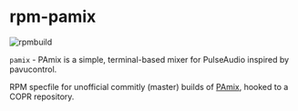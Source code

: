 # rpm-pamix

![rpmbuild](https://copr.fedorainfracloud.org/coprs/rivenirvana/pamix/package/pamix/status_image/last_build.png)

`pamix` - PAmix is a simple, terminal-based mixer for PulseAudio inspired by pavucontrol.

RPM specfile for unofficial commitly (master) builds of [PAmix](https://github.com/patroclos/PAmix), hooked to a COPR repository.
